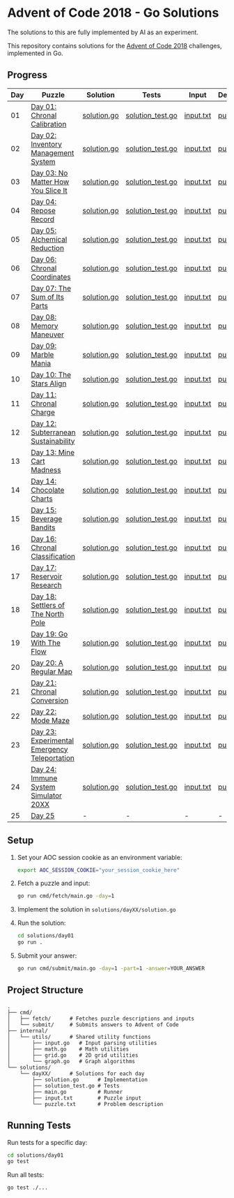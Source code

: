 # Advent of Code 2018 - Go Solutions

The solutions to this are fully implemented by AI as an experiment.

This repository contains solutions for the [Advent of Code 2018](https://adventofcode.com/2018) challenges, implemented in Go.

## Progress

| Day | Puzzle | Solution | Tests | Input | Description |
|-----|--------|----------|-------|-------|-------------|
| 01  | [Day 01: Chronal Calibration](https://adventofcode.com/2018/day/1) | [solution.go](solutions/day01/solution.go) | [solution_test.go](solutions/day01/solution_test.go) | [input.txt](solutions/day01/input.txt) | [puzzle.txt](solutions/day01/puzzle.txt) |
| 02  | [Day 02: Inventory Management System](https://adventofcode.com/2018/day/2) | [solution.go](solutions/day02/solution.go) | [solution_test.go](solutions/day02/solution_test.go) | [input.txt](solutions/day02/input.txt) | [puzzle.txt](solutions/day02/puzzle.txt) |
| 03  | [Day 03: No Matter How You Slice It](https://adventofcode.com/2018/day/3) | [solution.go](solutions/day03/solution.go) | [solution_test.go](solutions/day03/solution_test.go) | [input.txt](solutions/day03/input.txt) | [puzzle.txt](solutions/day03/puzzle.txt) |
| 04  | [Day 04: Repose Record](https://adventofcode.com/2018/day/4) | [solution.go](solutions/day04/solution.go) | [solution_test.go](solutions/day04/solution_test.go) | [input.txt](solutions/day04/input.txt) | [puzzle.txt](solutions/day04/puzzle.txt) |
| 05  | [Day 05: Alchemical Reduction](https://adventofcode.com/2018/day/5) | [solution.go](solutions/day05/solution.go) | [solution_test.go](solutions/day05/solution_test.go) | [input.txt](solutions/day05/input.txt) | [puzzle.txt](solutions/day05/puzzle.txt) |
| 06  | [Day 06: Chronal Coordinates](https://adventofcode.com/2018/day/6) | [solution.go](solutions/day06/solution.go) | [solution_test.go](solutions/day06/solution_test.go) | [input.txt](solutions/day06/input.txt) | [puzzle.txt](solutions/day06/puzzle.txt) |
| 07  | [Day 07: The Sum of Its Parts](https://adventofcode.com/2018/day/7) | [solution.go](solutions/day07/solution.go) | [solution_test.go](solutions/day07/solution_test.go) | [input.txt](solutions/day07/input.txt) | [puzzle.txt](solutions/day07/puzzle.txt) |
| 08  | [Day 08: Memory Maneuver](https://adventofcode.com/2018/day/8) | [solution.go](solutions/day08/solution.go) | [solution_test.go](solutions/day08/solution_test.go) | [input.txt](solutions/day08/input.txt) | [puzzle.txt](solutions/day08/puzzle.txt) |
| 09  | [Day 09: Marble Mania](https://adventofcode.com/2018/day/9) | [solution.go](solutions/day09/solution.go) | [solution_test.go](solutions/day09/solution_test.go) | [input.txt](solutions/day09/input.txt) | [puzzle.txt](solutions/day09/puzzle.txt) |
| 10  | [Day 10: The Stars Align](https://adventofcode.com/2018/day/10) | [solution.go](solutions/day10/solution.go) | [solution_test.go](solutions/day10/solution_test.go) | [input.txt](solutions/day10/input.txt) | [puzzle.txt](solutions/day10/puzzle.txt) |
| 11  | [Day 11: Chronal Charge](https://adventofcode.com/2018/day/11) | [solution.go](solutions/day11/solution.go) | [solution_test.go](solutions/day11/solution_test.go) | [input.txt](solutions/day11/input.txt) | [puzzle.txt](solutions/day11/puzzle.txt) |
| 12  | [Day 12: Subterranean Sustainability](https://adventofcode.com/2018/day/12) | [solution.go](solutions/day12/solution.go) | [solution_test.go](solutions/day12/solution_test.go) | [input.txt](solutions/day12/input.txt) | [puzzle.txt](solutions/day12/puzzle.txt) |
| 13  | [Day 13: Mine Cart Madness](https://adventofcode.com/2018/day/13) | [solution.go](solutions/day13/solution.go) | [solution_test.go](solutions/day13/solution_test.go) | [input.txt](solutions/day13/input.txt) | [puzzle.txt](solutions/day13/puzzle.txt) |
| 14  | [Day 14: Chocolate Charts](https://adventofcode.com/2018/day/14) | [solution.go](solutions/day14/solution.go) | [solution_test.go](solutions/day14/solution_test.go) | [input.txt](solutions/day14/input.txt) | [puzzle.txt](solutions/day14/puzzle.txt) |
| 15  | [Day 15: Beverage Bandits](https://adventofcode.com/2018/day/15) | [solution.go](solutions/day15/solution.go) | [solution_test.go](solutions/day15/solution_test.go) | [input.txt](solutions/day15/input.txt) | [puzzle.txt](solutions/day15/puzzle.txt) |
| 16  | [Day 16: Chronal Classification](https://adventofcode.com/2018/day/16) | [solution.go](solutions/day16/solution.go) | [solution_test.go](solutions/day16/solution_test.go) | [input.txt](solutions/day16/input.txt) | [puzzle.txt](solutions/day16/puzzle.txt) |
| 17  | [Day 17: Reservoir Research](https://adventofcode.com/2018/day/17) | [solution.go](solutions/day17/solution.go) | [solution_test.go](solutions/day17/solution_test.go) | [input.txt](solutions/day17/input.txt) | [puzzle.txt](solutions/day17/puzzle.txt) |
| 18  | [Day 18: Settlers of The North Pole](https://adventofcode.com/2018/day/18) | [solution.go](solutions/day18/solution.go) | [solution_test.go](solutions/day18/solution_test.go) | [input.txt](solutions/day18/input.txt) | [puzzle.txt](solutions/day18/puzzle.txt) |
| 19  | [Day 19: Go With The Flow](https://adventofcode.com/2018/day/19) | [solution.go](solutions/day19/solution.go) | [solution_test.go](solutions/day19/solution_test.go) | [input.txt](solutions/day19/input.txt) | [puzzle.txt](solutions/day19/puzzle.txt) |
| 20  | [Day 20: A Regular Map](https://adventofcode.com/2018/day/20) | [solution.go](solutions/day20/solution.go) | [solution_test.go](solutions/day20/solution_test.go) | [input.txt](solutions/day20/input.txt) | [puzzle.txt](solutions/day20/puzzle.txt) |
| 21  | [Day 21: Chronal Conversion](https://adventofcode.com/2018/day/21) | [solution.go](solutions/day21/solution.go) | [solution_test.go](solutions/day21/solution_test.go) | [input.txt](solutions/day21/input.txt) | [puzzle.txt](solutions/day21/puzzle.txt) |
| 22  | [Day 22: Mode Maze](https://adventofcode.com/2018/day/22) | [solution.go](solutions/day22/solution.go) | [solution_test.go](solutions/day22/solution_test.go) | [input.txt](solutions/day22/input.txt) | [puzzle.txt](solutions/day22/puzzle.txt) |
| 23  | [Day 23: Experimental Emergency Teleportation](https://adventofcode.com/2018/day/23) | [solution.go](solutions/day23/solution.go) | [solution_test.go](solutions/day23/solution_test.go) | [input.txt](solutions/day23/input.txt) | [puzzle.txt](solutions/day23/puzzle.txt) |
| 24  | [Day 24: Immune System Simulator 20XX](https://adventofcode.com/2018/day/24) | [solution.go](solutions/day24/solution.go) | [solution_test.go](solutions/day24/solution_test.go) | [input.txt](solutions/day24/input.txt) | [puzzle.txt](solutions/day24/puzzle.txt) |
| 25  | [Day 25](https://adventofcode.com/2018/day/25) | - | - | - | - |

## Setup

1. Set your AOC session cookie as an environment variable:
   ```bash
   export AOC_SESSION_COOKIE="your_session_cookie_here"
   ```

2. Fetch a puzzle and input:
   ```bash
   go run cmd/fetch/main.go -day=1
   ```

3. Implement the solution in `solutions/dayXX/solution.go`

4. Run the solution:
   ```bash
   cd solutions/day01
   go run .
   ```

5. Submit your answer:
   ```bash
   go run cmd/submit/main.go -day=1 -part=1 -answer=YOUR_ANSWER
   ```

## Project Structure

```
.
├── cmd/
│   ├── fetch/      # Fetches puzzle descriptions and inputs
│   └── submit/     # Submits answers to Advent of Code
├── internal/
│   └── utils/      # Shared utility functions
│       ├── input.go   # Input parsing utilities
│       ├── math.go    # Math utilities
│       ├── grid.go    # 2D grid utilities
│       └── graph.go   # Graph algorithms
└── solutions/
    └── dayXX/      # Solutions for each day
        ├── solution.go      # Implementation
        ├── solution_test.go # Tests
        ├── main.go          # Runner
        ├── input.txt        # Puzzle input
        └── puzzle.txt       # Problem description
```

## Running Tests

Run tests for a specific day:
```bash
cd solutions/day01
go test
```

Run all tests:
```bash
go test ./...
```
